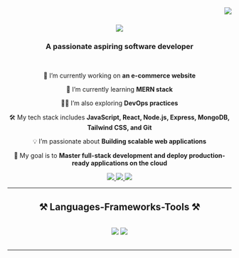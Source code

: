 
<img align="right" src="https://visitor-badge.laobi.icu/badge?page_id=salesp07.salesp07" />

<h1 align="center">
    <img src="https://readme-typing-svg.herokuapp.com/?font=Righteous&size=35&center=true&vCenter=true&width=500&height=70&duration=4000&lines=Hi+There!+👋;+I'm+Dibya+Jyoti+Routray!;" />
</h1>

<h3 align="center">A passionate aspiring software developer </h3>

<br/>

<div align="center">
 


  🔭 I’m currently working on **an e-commerce website**

 🌱 I’m currently learning **MERN stack**

   👨‍💻 I’m also exploring **DevOps practices**

  🛠️ My tech stack includes **JavaScript, React, Node.js, Express, MongoDB, Tailwind CSS, and Git**

  💡 I’m passionate about **Building scalable web applications**


  🎯 My goal is to **Master full-stack development and deploy production-ready applications on the cloud**

  

 </div>
 
<div align="center"> 
  <a href="dibyajyotiroutray68@gmail.com">
    <img src="https://img.shields.io/badge/Gmail-333333?style=for-the-badge&logo=gmail&logoColor=red" />
  </a>
  <a href="https://www.linkedin.com/in/djr41018/" target="_blank">
    <img src="https://img.shields.io/badge/LinkedIn-0077B5?style=for-the-badge&logo=linkedin&logoColor=white" target="_blank" />
  </a>
  <a href="https://github.com/Dibya-JyotiRoutray" target="_blank">
     <img src="https://img.shields.io/badge/Portfolio-FF5722?style=for-the-badge&logo=todoist&logoColor=white" target="_blank" /> <!-- sqlite, safari, google-chrome are other good icon options -->
  </a>
</div>

 <hr/>
 
<h2 align="center">⚒️ Languages-Frameworks-Tools ⚒️</h2>
<br/>
<div align="center">
    <img src="https://skillicons.dev/icons?i=react,mui,html,css,vscode,github,figma,tailwind,git" />
    <img src="https://skillicons.dev/icons?i=nodejs,python,javascript,express,mongodb,c,nextjs,mysql" /><br>
</div>

<br/>
<hr/>




